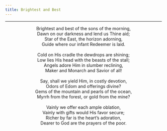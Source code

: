 ```yaml
---
title: Brightest and Best
---
```


---
<center>
Brightest and best of the sons of the morning,<br/>
Dawn on our darkness and lend us Thine aid;<br/>
Star of the East, the horizon adorning,<br/>
Guide where our infant Redeemer is laid.<br/>
<br/>
Cold on His cradle the dewdrops are shining;<br/>
Low lies His head with the beasts of the stall;<br/>
Angels adore Him in slumber reclining,<br/>
Maker and Monarch and Savior of all!<br/>
<br/>
Say, shall we yield Him, in costly devotion,<br/>
Odors of Edom and offerings divine?<br/>
Gems of the mountain and pearls of the ocean,<br/>
Myrrh from the forest, or gold from the mine?<br/>
<br/>
Vainly we offer each ample oblation,<br/>
Vainly with gifts would His favor secure;<br/>
Richer by far is the heart’s adoration,<br/>
Dearer to God are the prayers of the poor.
</center>